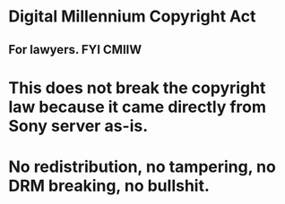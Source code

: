 # Digital Millennium Copyright Act
## For lawyers. FYI CMIIW
# This does not break the copyright law because it came directly from Sony server as-is.
# No redistribution, no tampering, no DRM breaking, no bullshit.
